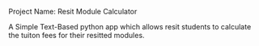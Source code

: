 Project Name: Resit Module Calculator

A Simple Text-Based python app which allows resit students to calculate the tuiton fees for their resitted modules.
